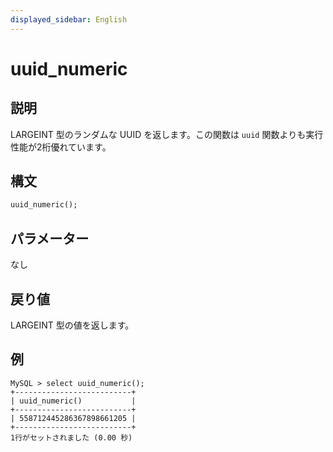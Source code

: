 ```yaml
---
displayed_sidebar: English
---
```


# uuid_numeric

## 説明

LARGEINT 型のランダムな UUID を返します。この関数は `uuid` 関数よりも実行性能が2桁優れています。

## 構文

```Haskell
uuid_numeric();
```

## パラメーター

なし

## 戻り値

LARGEINT 型の値を返します。

## 例

```Plain Text
MySQL > select uuid_numeric();
+--------------------------+
| uuid_numeric()           |
+--------------------------+
| 558712445286367898661205 |
+--------------------------+
1行がセットされました (0.00 秒)
```
